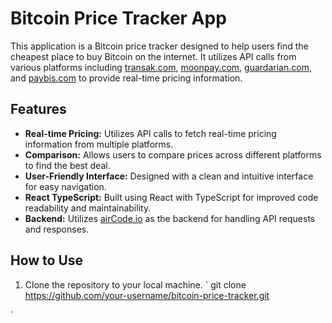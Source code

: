 # Bitcoin Price Tracker App

This application is a Bitcoin price tracker designed to help users find the cheapest place to buy Bitcoin on the internet. It utilizes API calls from various platforms including [transak.com](https://transak.com), [moonpay.com](https://moonpay.com), [guardarian.com](https://guardarian.com), and [paybis.com](https://paybis.com) to provide real-time pricing information.

## Features

- **Real-time Pricing:** Utilizes API calls to fetch real-time pricing information from multiple platforms.
- **Comparison:** Allows users to compare prices across different platforms to find the best deal.
- **User-Friendly Interface:** Designed with a clean and intuitive interface for easy navigation.
- **React TypeScript:** Built using React with TypeScript for improved code readability and maintainability.
- **Backend:** Utilizes [airCode.io](https://aircode.io) as the backend for handling API requests and responses.

## How to Use

1. Clone the repository to your local machine.
`
git clone https://github.com/your-username/bitcoin-price-tracker.git

`
